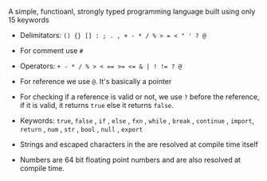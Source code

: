 A simple, functioanl, strongly typed programming language built using only 15 keywords

- Delimitators:
`() {} [] : ; . , + - * / % > = < " ' ? @`
- For comment use `#`
- Operators:
`+ - * / % > < == >= <= & | ! != ? @`
- For reference we use `@`. It's basically a pointer
- For checking if a reference is valid or not, we use `?` before the reference, if it is valid, it returns `true` else it returns `false`.
- Keywords:
`true`, `false` , `if` , `else` , `fxn` , `while` , `break` , `continue` , `import`, `return` , `num` , `str` , `bool` , `null` , `export`

- Strings and escaped characters in the are resolved at compile time itself
- Numbers are 64 bit floating point numbers and are also resolved at compile time.
